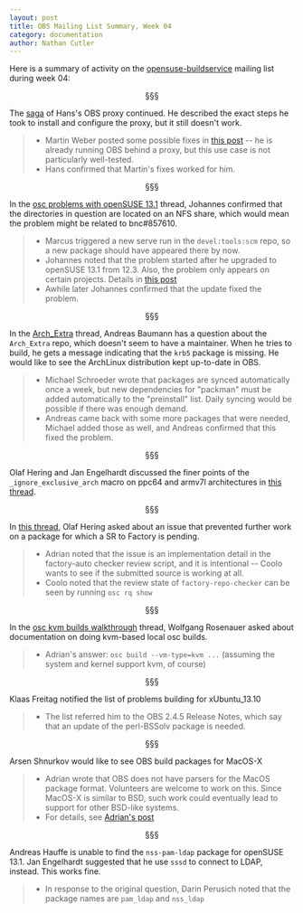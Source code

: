 ```yaml
---
layout: post
title: OBS Mailing List Summary, Week 04
category: documentation
author: Nathan Cutler
---
```


Here is a summary of activity on the
[opensuse-buildservice](http://lists.opensuse.org/opensuse-buildservice/)
mailing list during week 04:

<p align="center">§§§</p>

The <a
href="http://lists.opensuse.org/opensuse-buildservice/2014-01/msg00026.html">saga</a>
of Hans's OBS proxy continued. He described the exact steps he took to
install and configure the proxy, but it still doesn't work.
> * Martin Weber posted some possible fixes in <a
> href="http://lists.opensuse.org/opensuse-buildservice/2014-01/msg00119.html">this
> post</a> -- he is already running OBS behind a proxy, but this use
> case is not particularly well-tested.
> * Hans confirmed that Martin's fixes worked for him.

<p align="center">§§§</p>

In the <a
href="http://lists.opensuse.org/opensuse-buildservice/2014-01/msg00066.html">osc
problems with openSUSE 13.1</a> thread, Johannes confirmed that the
directories in question are located on an NFS share, which would mean
the problem might be related to bnc#857610. 
> * Marcus triggered a new serve run in the `devel:tools:scm`
> repo, so a new package should have appeared there by now.
> * Johannes noted that the problem started after he upgraded to
> openSUSE 13.1 from 12.3. Also, the problem only appears on certain
> projects. Details in <a
> href="http://lists.opensuse.org/opensuse-buildservice/2014-01/msg00118.html">this
> post</a>
> * Awhile later Johannes confirmed that the update fixed the problem.

<p align="center">§§§</p>

In the <a
href="http://lists.opensuse.org/opensuse-buildservice/2014-01/msg00079.html">Arch_Extra</a>
thread, Andreas Baumann has a question about the `Arch_Extra` repo,
which doesn't seem to have a maintainer. When he tries to build, he
gets a message indicating that the `krb5` package is missing. He would
like to see the ArchLinux distribution kept up-to-date in OBS.
> * Michael Schroeder wrote that packages are synced automatically
> once a week, but new dependencies for "packman" must be added
> automatically to the "preinstall" list. Daily syncing would be
> possible if there was enough demand.
> * Andreas came back with some more packages that were needed, 
> Michael added those as well, and Andreas confirmed that this fixed
> the problem.

<p align="center">§§§</p>

Olaf Hering and Jan Engelhardt discussed the finer points of the
`_ignore_exclusive_arch` macro on ppc64 and armv7l architectures in <a
href="http://lists.opensuse.org/opensuse-buildservice/2014-01/msg00081.html">this
thread</a>.

<p align="center">§§§</p>

In <a
href="http://lists.opensuse.org/opensuse-buildservice/2014-01/msg00089.html">this
thread</a>, Olaf Hering asked about an issue that prevented further work on a
package for which a SR to Factory is pending.
> * Adrian noted that the issue is an implementation detail in the
> factory-auto checker review script, and it is intentional -- Coolo
> wants to see if the submitted source is working at all.
> * Coolo noted that the review state of `factory-repo-checker` can be
> seen by running `osc rq show`

<p align="center">§§§</p>

In the <a
href="http://lists.opensuse.org/opensuse-buildservice/2014-01/msg00097.html">osc
kvm builds walkthrough</a> thread, Wolfgang Rosenauer asked about
documentation on doing kvm-based local osc builds.
> * Adrian's answer: `osc build --vm-type=kvm ...` (assuming the
> system and kernel support kvm, of course)

<p align="center">§§§</p>

Klaas Freitag notified the list of problems building for xUbuntu_13.10
> * The list referred him to the OBS 2.4.5 Release Notes, which say
> that an update of the perl-BSSolv package is needed.

<p align="center">§§§</p>

Arsen Shnurkov would like to see OBS build packages for MacOS-X
> * Adrian wrote that OBS does not have parsers for the MacOS package
> format. Volunteers are welcome to work on this. Since MacOS-X is
> similar to BSD, such work could eventually lead to support for
> other BSD-like systems.
> * For details, see <a
> href="http://lists.opensuse.org/opensuse-buildservice/2014-01/msg00116.html">Adrian's
> post</a>

<p align="center">§§§</p>

Andreas Hauffe is unable to find the `nss-pam-ldap` package for
openSUSE 13.1. Jan Engelhardt suggested that he use `sssd` to connect to
LDAP, instead. This works fine.
> * In response to the original question, Darin Perusich noted that
> the package names are `pam_ldap` and `nss_ldap`

